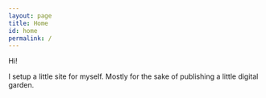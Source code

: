 ```yaml
---
layout: page
title: Home
id: home
permalink: /
---
```


Hi!

I setup a little site for myself. Mostly for the sake of publishing a little digital garden.

<style>
  .wrapper {
    max-width: 46em;
  }
</style>
